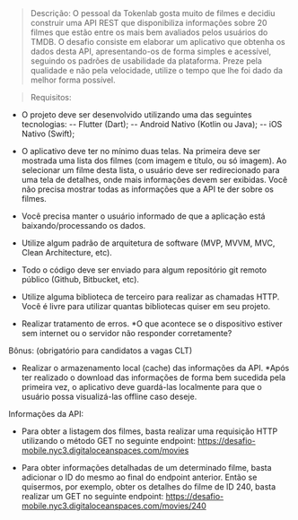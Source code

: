 ##
> Descrição:
O pessoal da Tokenlab gosta muito de filmes e decidiu construir uma API REST que disponibiliza informações sobre 20 filmes que estão entre os mais bem avaliados pelos usuários do TMDB.
O desafio consiste em elaborar um aplicativo que obtenha os dados desta API, apresentando-os de forma simples e acessível, seguindo os padrões de usabilidade da plataforma. Preze pela qualidade e não pela velocidade, utilize o tempo que lhe foi dado da melhor forma possível.

> Requisitos:
- O projeto deve ser desenvolvido utilizando uma das seguintes tecnologias:
-- Flutter (Dart);
-- Android Nativo (Kotlin ou Java);
-- iOS Nativo (Swift);

- O aplicativo deve ter no mínimo duas telas. Na primeira deve ser mostrada uma lista dos filmes (com imagem e título, ou só imagem). Ao selecionar um filme desta lista, o usuário deve ser redirecionado para uma tela de detalhes, onde mais informações devem ser exibidas. Você não precisa mostrar todas as informações que a API te der sobre os filmes.

- Você precisa manter o usuário informado de que a aplicação está baixando/processando os dados.

- Utilize algum padrão de arquitetura de software (MVP, MVVM, MVC, Clean Architecture, etc).

- Todo o código deve ser enviado para algum repositório git remoto público (Github, Bitbucket, etc).

- Utilize alguma biblioteca de terceiro para realizar as chamadas HTTP. Você é livre para utilizar quantas bibliotecas quiser em seu projeto.

- Realizar tratamento de erros.
*O que acontece se o dispositivo estiver sem internet ou o servidor não responder corretamente?

Bônus: (obrigatório para candidatos a vagas CLT)
- Realizar o armazenamento local (cache) das informações da API.
*Após ter realizado o download das informações de forma bem sucedida pela primeira vez, o aplicativo deve guardá-las localmente para que o usuário possa visualizá-las offline caso deseje.

Informações da API:
- Para obter a listagem dos filmes, basta realizar uma requisição HTTP utilizando o método GET no seguinte endpoint: https://desafio-mobile.nyc3.digitaloceanspaces.com/movies

- Para obter informações detalhadas de um determinado filme, basta adicionar o ID do mesmo ao final do endpoint anterior. Então se quisermos, por exemplo, obter os detalhes do filme de ID 240, basta realizar um GET no seguinte endpoint: https://desafio-mobile.nyc3.digitaloceanspaces.com/movies/240

